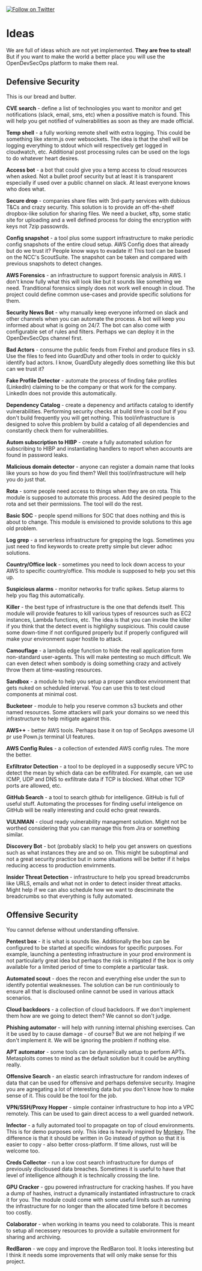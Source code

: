 [![Follow on Twitter](https://img.shields.io/twitter/follow/opendevsecops.svg?logo=twitter)](https://twitter.com/opendevsecops)

# Ideas

We are full of ideas which are not yet implemented. **They are free to steal!** But if you want to make the world a better place you will use the OpenDevSecOps platform to make them real.

## Defensive Security

This is our bread and butter.

**CVE search** - define a list of technologies you want to monitor and get notifications (slack, email, sms, etc) when a possitive match is found. This will help you get notified of vulnerabilities as soon as they are made official.

**Temp shell** - a fully working remote shell with extra logging. This could be something like xterm.js over websockets. The idea is that the shell will be logging everything to stdout which will respectively get logged in cloudwatch, etc. Additional post processing rules can be used on the logs to do whatever heart desires.

**Access bot** - a bot that could give you a temp access to cloud resources when asked. Not a bullet proof security but at least it is transparent especially if used over a public channel on slack. At least everyone knows who does what.

**Secure drop** - companies share files with 3rd-party services with dubious T&Cs and crazy security. This solution is to provide an off-the-shelf dropbox-like solution for sharing files. We need a bucket, sftp, some static site for uploading and a well defined process for doing the encryption with keys not 7zip passowrds.

**Config snapshot** - a tool plus some support infrastructure to make periodic config snapshots of the entire cloud setup. AWS Config does that already but do we trust it? People know ways to evadate it! This tool can be based on the NCC's ScoutSuite. The snapshot can be taken and compared with previous snapshots to detect changes.

**AWS Forensics** - an infrastructure to support forensic analysis in AWS. I don't know fully what this will look like but it sounds like something we need. Tranditional forensics simply does not work well enough in cloud. The project could define common use-cases and provide specific solutions for them.

**Security News Bot** - why manually keep everyone informed on slack and other channels when you can automate the process. A bot will keep you informed about what is going on 24/7. The bot can also come with configurable set of rules and filters. Perhaps we can deploy it in the OpenDevSecOps channel first.

**Bad Actors** - consume the public feeds from Firehol and produce files in s3. Use the files to feed into GuardDuty and other tools in order to quickly identify bad actors. I know, GuardDuty alegedly does something like this but can we trust it?

**Fake Profile Detector** - automate the process of finding fake profiles (LinkedIn) claiming to be the company or that work for the company. LinkedIn does not provide this automatically.

**Dependency Catalog** - create a depenency and artifacts catalog to identify vulnerabilities. Performing security checks at build time is cool but if you don't build frequently you will get nothing. This tool/infrastructure is designed to solve this problem by build a catalog of all dependencies and constantly check them for vulnerabilities.

**Autom subscription to HIBP** - create a fully automated solution for subscribing to HIBP and instantiating handlers to report when accounts are found in password leaks.

**Malicious domain detector** - anyone can register a domain name that looks like yours so how do you find them? Well this tool/infrastructure will help you do just that.

**Rota** - some people need access to things when they are on rota. This module is supposed to automate this process. Add the desired people to the rota and set their permissions. The tool will do the rest.

**Basic SOC** - people spend millions for SOC that does nothing and this is about to change. This module is envisioned to provide solutions to this age old problem.

**Log grep** - a serverless infrastructure for grepping the logs. Sometimes you just need to find keywords to create pretty simple but clever adhoc solutions.

**Country/Office lock** - sometimes you need to lock down access to your AWS to specific country/office. This module is supposed to help you set this up.

**Suspicious alarms** - monitor networks for trafic spikes. Setup alarms to help you flag this automatically.

**Killer** - the best type of infrastructure is the one that defends itself. This module will provide features to kill various types of resources such as EC2 instances, Lambda functions, etc. The idea is that you can invoke the killer if you think that the detect event is highlighy suspicious. This could cause some down-time if not configured properly but if properly configured will make your environment super hostile to attack.

**Camouflage** - a lambda edge function to hide the reall application form non-standard user-agents. This will make pentesting so much difficult. We can even detect when sombody is doing something crazy and actively throw them at time-wasting resources.

**Sandbox** - a module to help you setup a proper sandbox environment that gets nuked on scheduled interval. You can use this to test cloud components at minimal cost.

**Bucketeer** - module to help you reserve common s3 buckets and other named resources. Some attackers will park your domains so we need this infrastructure to help mitigate against this.

**AWS++** - better AWS tools. Perhaps base it on top of SecApps awesome UI pr use Pown.js terminal UI features.

**AWS Config Rules** - a collection of extended AWS config rules. The more the better.

**Exfiltrator Detection** - a tool to be deployed in a supposedly secure VPC to detect the mean by which data can be exfiltrated. For example, can we use ICMP, UDP and DNS to exfiltrate data if TCP is blocked. What other TCP ports are allowed, etc.

**GitHub Search** - a tool to search github for intelligence. GitHub is full of useful stuff. Automating the processes for finding useful inteligence on GitHub will be really interesting and could echo great rewards.

**VULNMAN** - cloud ready vulnerability managment solution. Might not be worthed considering that you can manage this from Jira or something similar.

**Discovery Bot** - bot (probably slack) to help you get answers on questions such as what instances they are and so on. This might be suboptimal and not a great security practice but in some situations will be better if it helps reducing access to production envirnments.

**Insider Threat Detection** - infrastructure to help you spread breadcrumbs like URLS, emails and what not in order to detect insider threat attacks. Might help if we can also schedule how we want to desciminate the breadcrumbs so that everything is fully automated.

## Offensive Security

You cannot defense without understanding offensive.

**Pentest box** - it is what is sounds like. Additionally the box can be configured to be started at specific windows for specific purposes. For example, launching a pentesting infrastructure in your prod environment is not particularly great idea but perhaps the risk is mitigated if the box is only available for a limited period of time to complete a particular task.

**Automated scout** - does the recon and everything else under the sun to identify potential weaknesses. The solution can be run continiously to ensure all that is discloused online cannot be used in various attack scenarios.

**Cloud backdoors** - a collection of cloud backdoors. If we don't implement them how are we going to detect them? We cannot so don't judge.

**Phishing automator** - will help with running internal phishing exercises. Can it be used by to cause damage - of course? But we are not helping if we don't implement it. We will be ignoring the problem if nothing else.

**APT automator** - some tools can be dynamically setup to perform APTs. Metasploits comes to mind as the default solution but it could be anything really.

**Offensive Search** - an elastic search infrastructure for random indexes of data that can be used for offensive and perhaps defensive security. Imagine you are agregating a lot of interesting data but you don't know how to make sense of it. This could be the tool for the job.

**VPN/SSH/Proxy Hopper** - simple container infrastructure to hop into a VPC remotely. This can be used to gain direct access to a well guarded network.

**Infector** - a fully automated tool to propagate on top of cloud environments. This is for demo purposes only. This idea is heavily inspired by [Monkey](https://github.com/guardicore/monkey). The difference is that it should be written in Go instead of python so that it is easier to copy - also better cross-platform. If time allows, rust will be welcome too.

**Creds Collector** - run a low cost search infrastructure for dumps of previously discloused data breaches. Sometimes it is useful to have that level of intelligence although it is technically crossing the line.

**GPU Cracker** - gpu powered infrastructure for cracking hashes. If you have a dump of hashes, instruct a dynamically instantiated infrastructure to crack it for you. The module could come with some useful limits such as running the infrastructure for no longer than the allocated time before it becomes too costly.

**Colaborator** - when working in teams you need to colaborate. This is meant to setup all necessery resources to provide a suitable environment for sharing and archiving.

**RedBaron** - we copy and improve the RedBaron tool. It looks interesting but I think it needs some improvements that will only make sense for this project.
